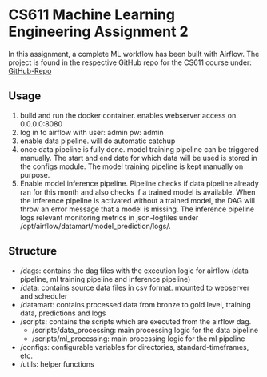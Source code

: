 # CS611 Machine Learning Engineering Assignment 2

In this assignment, a complete ML workflow has been built with Airflow. The project is found in the respective GitHub repo for the CS611 course under: [GitHub-Repo](https://github.com/nicholas-voigt/SMU_CS611_Machine_Learning_Engineering/tree/main)


## Usage

1. build and run the docker container. enables webserver access on 0.0.0.0:8080
2. log in to airflow with user: admin pw: admin
3. enable data pipeline. will do automatic catchup
4. once data pipeline is fully done. model training pipeline can be triggered manually. The start and end date for which data will be used is stored in the configs module. The model training pipeline is kept manually on purpose.
5. Enable model inference pipeline. Pipeline checks if data pipeline already ran for this month and also checks if a trained model is available. When the inference pipeline is activated without a trained model, the DAG will throw an error message that a model is missing. The inference pipeline logs relevant monitoring metrics in json-logfiles under /opt/airflow/datamart/model_prediction/logs/.


## Structure

- /dags: contains the dag files with the execution logic for airflow (data pipeline, ml training pipeline and inference pipeline)
- /data: contains source data files in csv format. mounted to webserver and scheduler
- /datamart: contains processed data from bronze to gold level, training data, predictions and logs
- /scripts: contains the scripts which are executed from the airflow dag.
    - /scripts/data_processing: main processing logic for the data pipeline
    - /scripts/ml_processing: main processing logic for the ml pipeline
- /configs: configurable variables for directories, standard-timeframes, etc.
- /utils: helper functions

